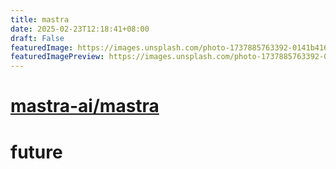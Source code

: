 ```yaml
---
title: mastra
date: 2025-02-23T12:18:41+08:00
draft: False
featuredImage: https://images.unsplash.com/photo-1737885763392-0141b416ec1d?ixid=M3w0NjAwMjJ8MHwxfHJhbmRvbXx8fHx8fHx8fDE3NDAyODQzMTR8&ixlib=rb-4.0.3
featuredImagePreview: https://images.unsplash.com/photo-1737885763392-0141b416ec1d?ixid=M3w0NjAwMjJ8MHwxfHJhbmRvbXx8fHx8fHx8fDE3NDAyODQzMTR8&ixlib=rb-4.0.3
---
```


# [mastra-ai/mastra](https://github.com/mastra-ai/mastra)

# future
